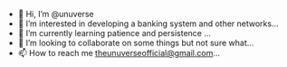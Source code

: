 - 👋 Hi, I’m @unuverse
- 👀 I’m interested in developing a banking system and other networks...
- 🌱 I’m currently learning patience and persistence ...
- 💞️ I’m looking to collaborate on some things but not sure what...
- 📫 How to reach me theunuverseofficial@gmail.com...

<!---
unuverse/unuverse is a ✨ special ✨ repository because its `README.md` (this file) appears on your GitHub profile.
You can click the Preview link to take a look at your changes.
--->
